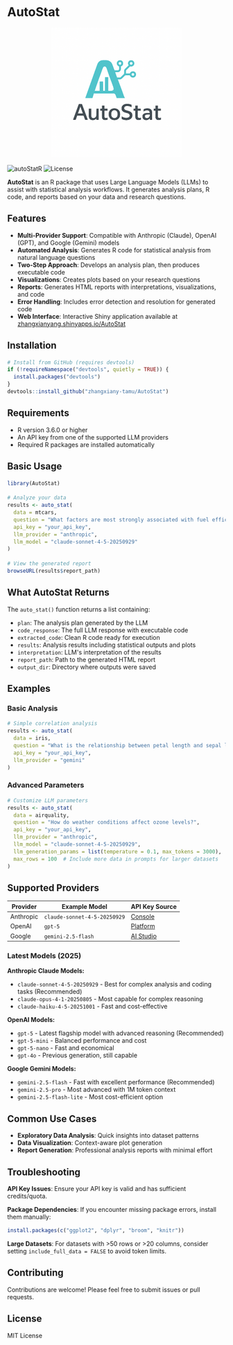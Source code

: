 # AutoStat

<div align="center">
  <img src="images/autostat-logo.png" alt="AutoStat Logo" width="300"/>
</div>

![autoStatR](https://img.shields.io/badge/R-AutoStat-blue)
![License](https://img.shields.io/badge/license-MIT-green)

**AutoStat** is an R package that uses Large Language Models (LLMs) to assist with statistical analysis workflows. It generates analysis plans, R code, and reports based on your data and research questions.

## Features

- **Multi-Provider Support**: Compatible with Anthropic (Claude), OpenAI (GPT), and Google (Gemini) models
- **Automated Analysis**: Generates R code for statistical analysis from natural language questions
- **Two-Step Approach**: Develops an analysis plan, then produces executable code
- **Visualizations**: Creates plots based on your research questions
- **Reports**: Generates HTML reports with interpretations, visualizations, and code
- **Error Handling**: Includes error detection and resolution for generated code
- **Web Interface**: Interactive Shiny application available at [zhangxianyang.shinyapps.io/AutoStat](https://zhangxianyang.shinyapps.io/AutoStat/)

## Installation

```r
# Install from GitHub (requires devtools)
if (!requireNamespace("devtools", quietly = TRUE)) {
  install.packages("devtools")
}
devtools::install_github("zhangxiany-tamu/AutoStat")
```

## Requirements

- R version 3.6.0 or higher
- An API key from one of the supported LLM providers
- Required R packages are installed automatically

## Basic Usage

```r
library(AutoStat)

# Analyze your data
results <- auto_stat(
  data = mtcars,
  question = "What factors are most strongly associated with fuel efficiency (mpg)?",
  api_key = "your_api_key",
  llm_provider = "anthropic",
  llm_model = "claude-sonnet-4-5-20250929"
)

# View the generated report
browseURL(results$report_path)
```

## What AutoStat Returns

The `auto_stat()` function returns a list containing:

- `plan`: The analysis plan generated by the LLM
- `code_response`: The full LLM response with executable code
- `extracted_code`: Clean R code ready for execution
- `results`: Analysis results including statistical outputs and plots
- `interpretation`: LLM's interpretation of the results
- `report_path`: Path to the generated HTML report
- `output_dir`: Directory where outputs were saved

## Examples

### Basic Analysis
```r
# Simple correlation analysis
results <- auto_stat(
  data = iris,
  question = "What is the relationship between petal length and sepal length?",
  api_key = "your_api_key",
  llm_provider = "gemini"
)
```

### Advanced Parameters
```r
# Customize LLM parameters
results <- auto_stat(
  data = airquality,
  question = "How do weather conditions affect ozone levels?",
  api_key = "your_api_key",
  llm_provider = "anthropic",
  llm_model = "claude-sonnet-4-5-20250929",
  llm_generation_params = list(temperature = 0.1, max_tokens = 3000),
  max_rows = 100  # Include more data in prompts for larger datasets
)
```

## Supported Providers

| Provider | Example Model | API Key Source |
|----------|---------------|----------------|
| Anthropic | `claude-sonnet-4-5-20250929` | [Console](https://console.anthropic.com/) |
| OpenAI | `gpt-5` | [Platform](https://platform.openai.com/) |
| Google | `gemini-2.5-flash` | [AI Studio](https://ai.google.dev/) |

### Latest Models (2025)

**Anthropic Claude Models:**
- `claude-sonnet-4-5-20250929` - Best for complex analysis and coding tasks (Recommended)
- `claude-opus-4-1-20250805` - Most capable for complex reasoning
- `claude-haiku-4-5-20251001` - Fast and cost-effective

**OpenAI Models:**
- `gpt-5` - Latest flagship model with advanced reasoning (Recommended)
- `gpt-5-mini` - Balanced performance and cost
- `gpt-5-nano` - Fast and economical
- `gpt-4o` - Previous generation, still capable

**Google Gemini Models:**
- `gemini-2.5-flash` - Fast with excellent performance (Recommended)
- `gemini-2.5-pro` - Most advanced with 1M token context
- `gemini-2.5-flash-lite` - Most cost-efficient option

## Common Use Cases

- **Exploratory Data Analysis**: Quick insights into dataset patterns
- **Data Visualization**: Context-aware plot generation
- **Report Generation**: Professional analysis reports with minimal effort

## Troubleshooting

**API Key Issues**: Ensure your API key is valid and has sufficient credits/quota.

**Package Dependencies**: If you encounter missing package errors, install them manually:
```r
install.packages(c("ggplot2", "dplyr", "broom", "knitr"))
```

**Large Datasets**: For datasets with >50 rows or >20 columns, consider setting `include_full_data = FALSE` to avoid token limits.

## Contributing

Contributions are welcome! Please feel free to submit issues or pull requests.

## License

MIT License
